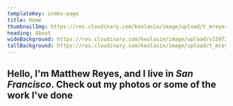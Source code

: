 ```yaml
---
templateKey: index-page
title: Home
thumbnailImg: https://res.cloudinary.com/keolasin/image/upload/t_mreyes_default/v1597109380/personal-revamp/portrait.jpg
heading: About
wideBackground: https://res.cloudinary.com/keolasin/image/upload/v1597268129/Water/Snowy_Plovers.jpg
tallBackground: https://res.cloudinary.com/keolasin/image/upload/t_mreyes_default/v1597267956/Desert/Joshua_Tree_Climbing.jpg
---
```


## Hello, I'm **Matthew Reyes**, and I live in ***San Francisco***. Check out my photos or some of the work I've done
